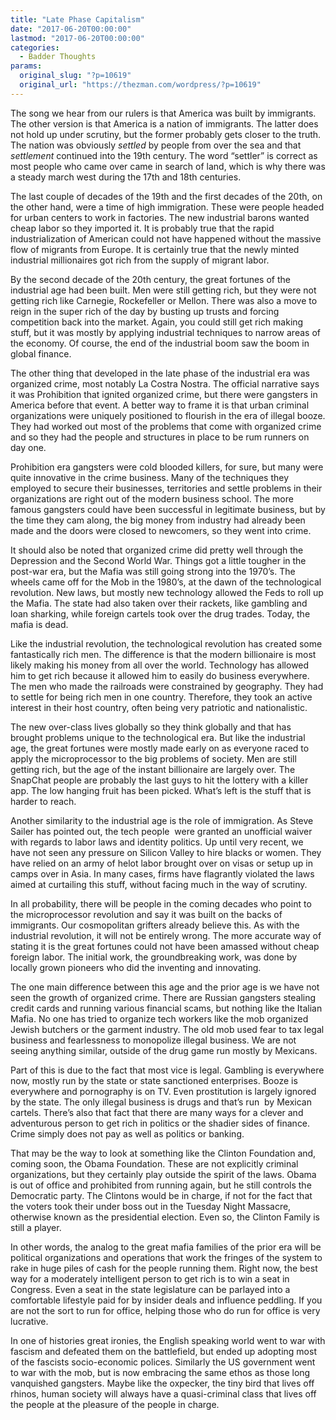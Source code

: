 ```yaml
---
title: "Late Phase Capitalism"
date: "2017-06-20T00:00:00"
lastmod: "2017-06-20T00:00:00"
categories:
  - Badder Thoughts
params:
  original_slug: "?p=10619"
  original_url: "https://thezman.com/wordpress/?p=10619"
---
```


The song we hear from our rulers is that America was built by
immigrants. The other version is that America is a nation of immigrants.
The latter does not hold up under scrutiny, but the former probably gets
closer to the truth. The nation was obviously *settled* by people from
over the sea and that *settlement* continued into the 19th century. The
word “settler” is correct as most people who came over came in search of
land, which is why there was a steady march west during the 17th and
18th centuries.

The last couple of decades of the 19th and the first decades of the
20th, on the other hand, were a time of high immigration. These were
people headed for urban centers to work in factories. The new industrial
barons wanted cheap labor so they imported it. It is probably true that
the rapid industrialization of American could not have happened without
the massive flow of migrants from Europe. It is certainly true that the
newly minted industrial millionaires got rich from the supply of migrant
labor.

By the second decade of the 20th century, the great fortunes of the
industrial age had been built. Men were still getting rich, but they
were not getting rich like Carnegie, Rockefeller or Mellon. There was
also a move to reign in the super rich of the day by busting up trusts
and forcing competition back into the market. Again, you could still get
rich making stuff, but it was mostly by applying industrial techniques
to narrow areas of the economy. Of course, the end of the industrial
boom saw the boom in global finance.

The other thing that developed in the late phase of the industrial era
was organized crime, most notably La Costra Nostra. The official
narrative says it was Prohibition that ignited organized crime, but
there were gangsters in America before that event. A better way to frame
it is that urban criminal organizations were uniquely positioned to
flourish in the era of illegal booze. They had worked out most of the
problems that come with organized crime and so they had the people and
structures in place to be rum runners on day one.

Prohibition era gangsters were cold blooded killers, for sure, but many
were quite innovative in the crime business. Many of the techniques they
employed to secure their businesses, territories and settle problems in
their organizations are right out of the modern business school. The
more famous gangsters could have been successful in legitimate business,
but by the time they cam along, the big money from industry had already
been made and the doors were closed to newcomers, so they went into
crime.

It should also be noted that organized crime did pretty well through the
Depression and the Second World War. Things got a little tougher in the
post-war era, but the Mafia was still going strong into the 1970’s. The
wheels came off for the Mob in the 1980’s, at the dawn of the
technological revolution. New laws, but mostly new technology allowed
the Feds to roll up the Mafia. The state had also taken over their
rackets, like gambling and loan sharking, while foreign cartels took
over the drug trades. Today, the mafia is dead.

Like the industrial revolution, the technological revolution has created
some fantastically rich men. The difference is that the modern
billionaire is most likely making his money from all over the world.
Technology has allowed him to get rich because it allowed him to easily
do business everywhere. The men who made the railroads were constrained
by geography. They had to settle for being rich men in one country.
Therefore, they took an active interest in their host country, often
being very patriotic and nationalistic.

The new over-class lives globally so they think globally and that has
brought problems unique to the technological era. But like the
industrial age, the great fortunes were mostly made early on as everyone
raced to apply the microprocessor to the big problems of society. Men
are still getting rich, but the age of the instant billionaire are
largely over. The SnapChat people are probably the last guys to hit the
lottery with a killer app. The low hanging fruit has been picked. What’s
left is the stuff that is harder to reach.

Another similarity to the industrial age is the role of immigration. As
Steve Sailer has pointed out, the tech people  were granted an
unofficial waiver with regards to labor laws and identity politics. Up
until very recent, we have not seen any pressure on Silicon Valley to
hire blacks or women. They have relied on an army of helot labor brought
over on visas or setup up in camps over in Asia. In many cases, firms
have flagrantly violated the laws aimed at curtailing this stuff,
without facing much in the way of scrutiny.

In all probability, there will be people in the coming decades who point
to the microprocessor revolution and say it was built on the backs of
immigrants. Our cosmopolitan grifters already believe this. As with the
industrial revolution, it will not be entirely wrong. The more accurate
way of stating it is the great fortunes could not have been amassed
without cheap foreign labor. The initial work, the groundbreaking work,
was done by locally grown pioneers who did the inventing and innovating.

The one main difference between this age and the prior age is we have
not seen the growth of organized crime. There are Russian gangsters
stealing credit cards and running various financial scams, but nothing
like the Italian Mafia. No one has tried to organize tech workers like
the mob organized Jewish butchers or the garment industry. The old mob
used fear to tax legal business and fearlessness to monopolize illegal
business. We are not seeing anything similar, outside of the drug game
run mostly by Mexicans.

Part of this is due to the fact that most vice is legal. Gambling is
everywhere now, mostly run by the state or state sanctioned enterprises.
Booze is everywhere and pornography is on TV. Even prostitution is
largely ignored by the state. The only illegal business is drugs and
that’s run  by Mexican cartels. There’s also that fact that there are
many ways for a clever and adventurous person to get rich in politics or
the shadier sides of finance. Crime simply does not pay as well as
politics or banking.

That may be the way to look at something like the Clinton Foundation
and, coming soon, the Obama Foundation. These are not explicitly
criminal organizations, but they certainly play outside the spirit of
the laws. Obama is out of office and prohibited from running again, but
he still controls the Democratic party. The Clintons would be in charge,
if not for the fact that the voters took their under boss out in the
Tuesday Night Massacre, otherwise known as the presidential election.
Even so, the Clinton Family is still a player.

In other words, the analog to the great mafia families of the prior era
will be political organizations and operations that work the fringes of
the system to rake in huge piles of cash for the people running them.
Right now, the best way for a moderately intelligent person to get rich
is to win a seat in Congress. Even a seat in the state legislature can
be parlayed into a comfortable lifestyle paid for by insider deals and
influence peddling. If you are not the sort to run for office, helping
those who do run for office is very lucrative.

In one of histories great ironies, the English speaking world went to
war with fascism and defeated them on the battlefield, but ended up
adopting most of the fascists socio-economic polices. Similarly the US
government went to war with the mob, but is now embracing the same ethos
as those long vanquished gangsters. Maybe like the oxpecker, the tiny
bird that lives off rhinos, human society will always have a
quasi-criminal class that lives off the people at the pleasure of the
people in charge.
